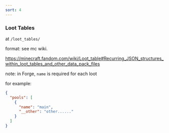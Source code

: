 ```yaml
---
sort: 4
---
```


### Loot Tables

at `/loot_tables/`

format: see mc wiki.

https://minecraft.fandom.com/wiki/Loot_table#Recurring_JSON_structures_within_loot_tables_and_other_data_pack_files

note: in Forge, `name` is required for each loot

for example: 

```json
{
  "pools": [
    {
      "name": "main",
      "__other": "other......"
    }
  ]
}
```